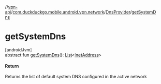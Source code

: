 //[vpn-api](../../../index.md)/[com.duckduckgo.mobile.android.vpn.network](../index.md)/[DnsProvider](index.md)/[getSystemDns](get-system-dns.md)

# getSystemDns

[androidJvm]\
abstract fun [getSystemDns](get-system-dns.md)(): [List](https://kotlinlang.org/api/latest/jvm/stdlib/kotlin.collections/-list/index.html)&lt;[InetAddress](https://developer.android.com/reference/kotlin/java/net/InetAddress.html)&gt;

#### Return

Returns the list of default system DNS configured in the active network
